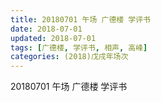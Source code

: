 ```yaml
---
title: 20180701 午场 广德楼 学评书
date: 2018-07-01
updated: 2018-07-01
tags: [广德楼, 学评书, 相声, 高峰]
categories: (2018)戊戌年场次 
---
```

20180701 午场 广德楼 学评书
